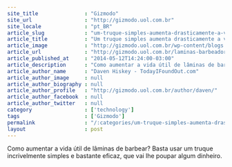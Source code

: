 ```yaml
---
site_title               : "Gizmodo"
site_url                 : "http://gizmodo.uol.com.br"
site_locale              : "pt_BR"
article_slug             : "um-truque-simples-aumenta-drasticamente-a-vida-util-das-laminas-do-seu-barbeador"
article_title            : "Um truque simples aumenta drasticamente a vida útil das lâminas do seu barbeador"
article_image            : "http://gizmodo.uol.com.br/wp-content/blogs.dir/8/files/2014/05/barbeador-razor-blade-1.jpg"
article_url              : "http://gizmodo.uol.com.br/laminas-barbeador/"
article_published_at     : "2014-05-12T14:24:00-03:00"
article_description      : "Como aumentar a vida útil de lâminas de barbear? Basta usar um truque incrivelmente simples e bastante eficaz, que vai lhe poupar algum dinheiro."
article_author_name      : "Daven Hiskey - TodayIFoundOut.com"
article_author_image     : null
article_author_biography : null
article_author_profile   : "http://gizmodo.uol.com.br/author/daven/"
article_author_facebook  : null
article_author_twitter   : null
category                 : ['technology']
tags                     : ['Gizmodo']
permalink                : "/:categories/um-truque-simples-aumenta-drasticamente-a-vida-util-das-laminas-do-seu-barbeador/"
layout                   : post
---
```


Como aumentar a vida útil de lâminas de barbear? Basta usar um truque incrivelmente simples e bastante eficaz, que vai lhe poupar algum dinheiro.
